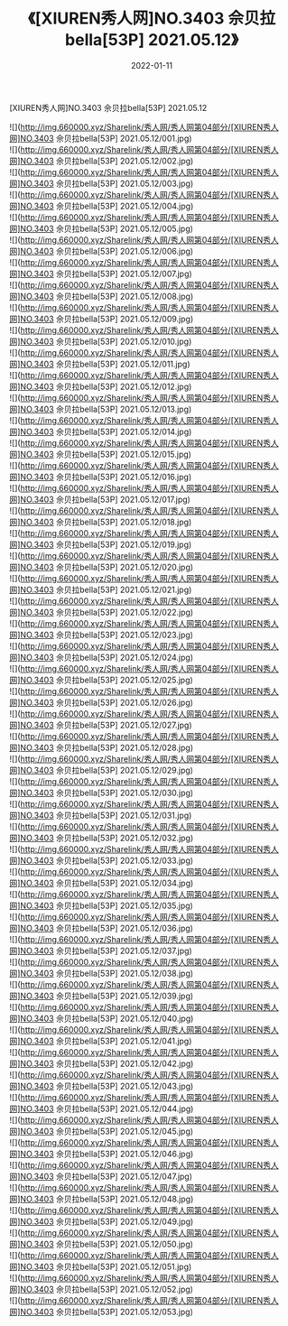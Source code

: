 ﻿---
layout: post
title:  《[XIUREN秀人网]NO.3403 佘贝拉bella[53P] 2021.05.12》
date:   2022-01-11
img: http://img.660000.xyz/Sharelink/秀人网/秀人网第04部分/[XIUREN秀人网]NO.3403 佘贝拉bella[53P] 2021.05.12/000.jpg
categories: [美女, 清纯, 唯美]
---

[XIUREN秀人网]NO.3403 佘贝拉bella[53P] 2021.05.12

 ![](http://img.660000.xyz/Sharelink/秀人网/秀人网第04部分/[XIUREN秀人网]NO.3403 佘贝拉bella[53P] 2021.05.12/001.jpg) <br>![](http://img.660000.xyz/Sharelink/秀人网/秀人网第04部分/[XIUREN秀人网]NO.3403 佘贝拉bella[53P] 2021.05.12/002.jpg) <br>![](http://img.660000.xyz/Sharelink/秀人网/秀人网第04部分/[XIUREN秀人网]NO.3403 佘贝拉bella[53P] 2021.05.12/003.jpg) <br>![](http://img.660000.xyz/Sharelink/秀人网/秀人网第04部分/[XIUREN秀人网]NO.3403 佘贝拉bella[53P] 2021.05.12/004.jpg) <br>![](http://img.660000.xyz/Sharelink/秀人网/秀人网第04部分/[XIUREN秀人网]NO.3403 佘贝拉bella[53P] 2021.05.12/005.jpg) <br>![](http://img.660000.xyz/Sharelink/秀人网/秀人网第04部分/[XIUREN秀人网]NO.3403 佘贝拉bella[53P] 2021.05.12/006.jpg) <br>![](http://img.660000.xyz/Sharelink/秀人网/秀人网第04部分/[XIUREN秀人网]NO.3403 佘贝拉bella[53P] 2021.05.12/007.jpg) <br>![](http://img.660000.xyz/Sharelink/秀人网/秀人网第04部分/[XIUREN秀人网]NO.3403 佘贝拉bella[53P] 2021.05.12/008.jpg) <br>![](http://img.660000.xyz/Sharelink/秀人网/秀人网第04部分/[XIUREN秀人网]NO.3403 佘贝拉bella[53P] 2021.05.12/009.jpg) <br>![](http://img.660000.xyz/Sharelink/秀人网/秀人网第04部分/[XIUREN秀人网]NO.3403 佘贝拉bella[53P] 2021.05.12/010.jpg) <br>![](http://img.660000.xyz/Sharelink/秀人网/秀人网第04部分/[XIUREN秀人网]NO.3403 佘贝拉bella[53P] 2021.05.12/011.jpg) <br>![](http://img.660000.xyz/Sharelink/秀人网/秀人网第04部分/[XIUREN秀人网]NO.3403 佘贝拉bella[53P] 2021.05.12/012.jpg) <br>![](http://img.660000.xyz/Sharelink/秀人网/秀人网第04部分/[XIUREN秀人网]NO.3403 佘贝拉bella[53P] 2021.05.12/013.jpg) <br>![](http://img.660000.xyz/Sharelink/秀人网/秀人网第04部分/[XIUREN秀人网]NO.3403 佘贝拉bella[53P] 2021.05.12/014.jpg) <br>![](http://img.660000.xyz/Sharelink/秀人网/秀人网第04部分/[XIUREN秀人网]NO.3403 佘贝拉bella[53P] 2021.05.12/015.jpg) <br>![](http://img.660000.xyz/Sharelink/秀人网/秀人网第04部分/[XIUREN秀人网]NO.3403 佘贝拉bella[53P] 2021.05.12/016.jpg) <br>![](http://img.660000.xyz/Sharelink/秀人网/秀人网第04部分/[XIUREN秀人网]NO.3403 佘贝拉bella[53P] 2021.05.12/017.jpg) <br>![](http://img.660000.xyz/Sharelink/秀人网/秀人网第04部分/[XIUREN秀人网]NO.3403 佘贝拉bella[53P] 2021.05.12/018.jpg) <br>![](http://img.660000.xyz/Sharelink/秀人网/秀人网第04部分/[XIUREN秀人网]NO.3403 佘贝拉bella[53P] 2021.05.12/019.jpg) <br>![](http://img.660000.xyz/Sharelink/秀人网/秀人网第04部分/[XIUREN秀人网]NO.3403 佘贝拉bella[53P] 2021.05.12/020.jpg) <br>![](http://img.660000.xyz/Sharelink/秀人网/秀人网第04部分/[XIUREN秀人网]NO.3403 佘贝拉bella[53P] 2021.05.12/021.jpg) <br>![](http://img.660000.xyz/Sharelink/秀人网/秀人网第04部分/[XIUREN秀人网]NO.3403 佘贝拉bella[53P] 2021.05.12/022.jpg) <br>![](http://img.660000.xyz/Sharelink/秀人网/秀人网第04部分/[XIUREN秀人网]NO.3403 佘贝拉bella[53P] 2021.05.12/023.jpg) <br>![](http://img.660000.xyz/Sharelink/秀人网/秀人网第04部分/[XIUREN秀人网]NO.3403 佘贝拉bella[53P] 2021.05.12/024.jpg) <br>![](http://img.660000.xyz/Sharelink/秀人网/秀人网第04部分/[XIUREN秀人网]NO.3403 佘贝拉bella[53P] 2021.05.12/025.jpg) <br>![](http://img.660000.xyz/Sharelink/秀人网/秀人网第04部分/[XIUREN秀人网]NO.3403 佘贝拉bella[53P] 2021.05.12/026.jpg) <br>![](http://img.660000.xyz/Sharelink/秀人网/秀人网第04部分/[XIUREN秀人网]NO.3403 佘贝拉bella[53P] 2021.05.12/027.jpg) <br>![](http://img.660000.xyz/Sharelink/秀人网/秀人网第04部分/[XIUREN秀人网]NO.3403 佘贝拉bella[53P] 2021.05.12/028.jpg) <br>![](http://img.660000.xyz/Sharelink/秀人网/秀人网第04部分/[XIUREN秀人网]NO.3403 佘贝拉bella[53P] 2021.05.12/029.jpg) <br>![](http://img.660000.xyz/Sharelink/秀人网/秀人网第04部分/[XIUREN秀人网]NO.3403 佘贝拉bella[53P] 2021.05.12/030.jpg) <br>![](http://img.660000.xyz/Sharelink/秀人网/秀人网第04部分/[XIUREN秀人网]NO.3403 佘贝拉bella[53P] 2021.05.12/031.jpg) <br>![](http://img.660000.xyz/Sharelink/秀人网/秀人网第04部分/[XIUREN秀人网]NO.3403 佘贝拉bella[53P] 2021.05.12/032.jpg) <br>![](http://img.660000.xyz/Sharelink/秀人网/秀人网第04部分/[XIUREN秀人网]NO.3403 佘贝拉bella[53P] 2021.05.12/033.jpg) <br>![](http://img.660000.xyz/Sharelink/秀人网/秀人网第04部分/[XIUREN秀人网]NO.3403 佘贝拉bella[53P] 2021.05.12/034.jpg) <br>![](http://img.660000.xyz/Sharelink/秀人网/秀人网第04部分/[XIUREN秀人网]NO.3403 佘贝拉bella[53P] 2021.05.12/035.jpg) <br>![](http://img.660000.xyz/Sharelink/秀人网/秀人网第04部分/[XIUREN秀人网]NO.3403 佘贝拉bella[53P] 2021.05.12/036.jpg) <br>![](http://img.660000.xyz/Sharelink/秀人网/秀人网第04部分/[XIUREN秀人网]NO.3403 佘贝拉bella[53P] 2021.05.12/037.jpg) <br>![](http://img.660000.xyz/Sharelink/秀人网/秀人网第04部分/[XIUREN秀人网]NO.3403 佘贝拉bella[53P] 2021.05.12/038.jpg) <br>![](http://img.660000.xyz/Sharelink/秀人网/秀人网第04部分/[XIUREN秀人网]NO.3403 佘贝拉bella[53P] 2021.05.12/039.jpg) <br>![](http://img.660000.xyz/Sharelink/秀人网/秀人网第04部分/[XIUREN秀人网]NO.3403 佘贝拉bella[53P] 2021.05.12/040.jpg) <br>![](http://img.660000.xyz/Sharelink/秀人网/秀人网第04部分/[XIUREN秀人网]NO.3403 佘贝拉bella[53P] 2021.05.12/041.jpg) <br>![](http://img.660000.xyz/Sharelink/秀人网/秀人网第04部分/[XIUREN秀人网]NO.3403 佘贝拉bella[53P] 2021.05.12/042.jpg) <br>![](http://img.660000.xyz/Sharelink/秀人网/秀人网第04部分/[XIUREN秀人网]NO.3403 佘贝拉bella[53P] 2021.05.12/043.jpg) <br>![](http://img.660000.xyz/Sharelink/秀人网/秀人网第04部分/[XIUREN秀人网]NO.3403 佘贝拉bella[53P] 2021.05.12/044.jpg) <br>![](http://img.660000.xyz/Sharelink/秀人网/秀人网第04部分/[XIUREN秀人网]NO.3403 佘贝拉bella[53P] 2021.05.12/045.jpg) <br>![](http://img.660000.xyz/Sharelink/秀人网/秀人网第04部分/[XIUREN秀人网]NO.3403 佘贝拉bella[53P] 2021.05.12/046.jpg) <br>![](http://img.660000.xyz/Sharelink/秀人网/秀人网第04部分/[XIUREN秀人网]NO.3403 佘贝拉bella[53P] 2021.05.12/047.jpg) <br>![](http://img.660000.xyz/Sharelink/秀人网/秀人网第04部分/[XIUREN秀人网]NO.3403 佘贝拉bella[53P] 2021.05.12/048.jpg) <br>![](http://img.660000.xyz/Sharelink/秀人网/秀人网第04部分/[XIUREN秀人网]NO.3403 佘贝拉bella[53P] 2021.05.12/049.jpg) <br>![](http://img.660000.xyz/Sharelink/秀人网/秀人网第04部分/[XIUREN秀人网]NO.3403 佘贝拉bella[53P] 2021.05.12/050.jpg) <br>![](http://img.660000.xyz/Sharelink/秀人网/秀人网第04部分/[XIUREN秀人网]NO.3403 佘贝拉bella[53P] 2021.05.12/051.jpg) <br>![](http://img.660000.xyz/Sharelink/秀人网/秀人网第04部分/[XIUREN秀人网]NO.3403 佘贝拉bella[53P] 2021.05.12/052.jpg) <br>![](http://img.660000.xyz/Sharelink/秀人网/秀人网第04部分/[XIUREN秀人网]NO.3403 佘贝拉bella[53P] 2021.05.12/053.jpg) <br>